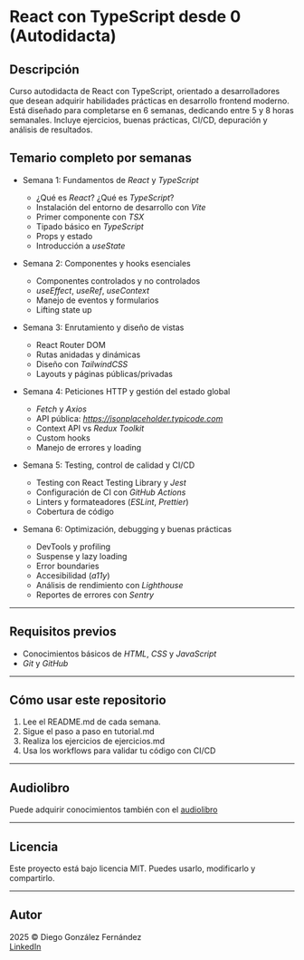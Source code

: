 # React con TypeScript desde 0 (Autodidacta)

## Descripción

Curso autodidacta de React con TypeScript, orientado a desarrolladores que desean adquirir habilidades prácticas en desarrollo frontend moderno. Está diseñado para completarse en 6 semanas, dedicando entre 5 y 8 horas semanales. Incluye ejercicios, buenas prácticas, CI/CD, depuración y análisis de resultados.

## Temario completo por semanas

- Semana 1: Fundamentos de *React* y *TypeScript*
  - ¿Qué es *React*? ¿Qué es *TypeScript*?
  - Instalación del entorno de desarrollo con *Vite*
  - Primer componente con *TSX*
  - Tipado básico en *TypeScript*
  - Props y estado
  - Introducción a *useState*

- Semana 2: Componentes y hooks esenciales
  - Componentes controlados y no controlados
  - *useEffect*, *useRef*, *useContext*
  - Manejo de eventos y formularios
  - Lifting state up

- Semana 3: Enrutamiento y diseño de vistas
  - React Router DOM
  - Rutas anidadas y dinámicas
  - Diseño con *TailwindCSS*
  - Layouts y páginas públicas/privadas

- Semana 4: Peticiones HTTP y gestión del estado global
  - *Fetch* y *Axios*
  - API pública: *<https://jsonplaceholder.typicode.com>*
  - Context API vs *Redux Toolkit*
  - Custom hooks
  - Manejo de errores y loading

- Semana 5: Testing, control de calidad y CI/CD
  - Testing con React Testing Library y *Jest*
  - Configuración de CI con *GitHub Actions*
  - Linters y formateadores (*ESLint*, *Prettier*)
  - Cobertura de código

- Semana 6: Optimización, debugging y buenas prácticas
  - DevTools y profiling
  - Suspense y lazy loading
  - Error boundaries
  - Accesibilidad (*a11y*)
  - Análisis de rendimiento con *Lighthouse*
  - Reportes de errores con *Sentry*

---

## Requisitos previos

- Conocimientos básicos de *HTML*, *CSS* y *JavaScript*
- *Git* y *GitHub*

---

## Cómo usar este repositorio

1. Lee el README.md de cada semana.
2. Sigue el paso a paso en tutorial.md
3. Realiza los ejercicios de ejercicios.md
4. Usa los workflows para validar tu código con CI/CD

---

## Audiolibro

Puede adquirir conocimientos también con el [audiolibro](./audiolibro/readme.md)

---

## Licencia

Este proyecto está bajo licencia MIT. Puedes usarlo, modificarlo y compartirlo.

---

## Autor

2025 © Diego González Fernández  
[LinkedIn](https://www.linkedin.com/in/diego-gonzalez-fernandez)
